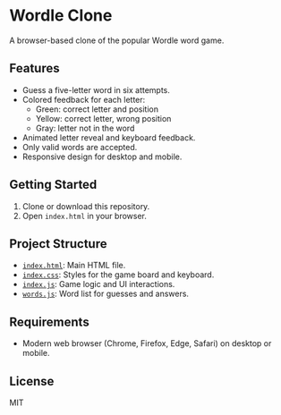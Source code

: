 # Wordle Clone

A browser-based clone of the popular Wordle word game.

## Features

- Guess a five-letter word in six attempts.
- Colored feedback for each letter:
  - Green: correct letter and position
  - Yellow: correct letter, wrong position
  - Gray: letter not in the word
- Animated letter reveal and keyboard feedback.
- Only valid words are accepted.
- Responsive design for desktop and mobile.

## Getting Started

1. Clone or download this repository.
2. Open `index.html` in your browser.

## Project Structure

- [`index.html`](index.html): Main HTML file.
- [`index.css`](index.css): Styles for the game board and keyboard.
- [`index.js`](index.js): Game logic and UI interactions.
- [`words.js`](words.js): Word list for guesses and answers.

## Requirements

- Modern web browser (Chrome, Firefox, Edge, Safari) on desktop or mobile.

## License

MIT

